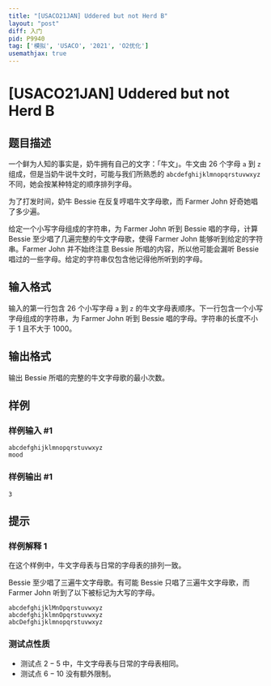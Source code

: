```yaml
---
title: "[USACO21JAN] Uddered but not Herd B"
layout: "post"
diff: 入门
pid: P9940
tag: ['模拟', 'USACO', '2021', 'O2优化']
usemathjax: true
---
```


# [USACO21JAN] Uddered but not Herd B
## 题目描述

一个鲜为人知的事实是，奶牛拥有自己的文字：「牛文」。牛文由 $26$ 个字母 `a` 到 `z` 组成，但是当奶牛说牛文时，可能与我们所熟悉的 `abcdefghijklmnopqrstuvwxyz` 不同，她会按某种特定的顺序排列字母。

为了打发时间，奶牛 Bessie 在反复哼唱牛文字母歌，而 Farmer John 好奇她唱了多少遍。

给定一个小写字母组成的字符串，为 Farmer John 听到 Bessie 唱的字母，计算 Bessie 至少唱了几遍完整的牛文字母歌，使得 Farmer John 能够听到给定的字符串。Farmer John 并不始终注意 Bessie 所唱的内容，所以他可能会漏听 Bessie 唱过的一些字母。给定的字符串仅包含他记得他所听到的字母。 
## 输入格式

输入的第一行包含 $26$ 个小写字母 `a` 到 `z` 的牛文字母表顺序。下一行包含一个小写字母组成的字符串，为 Farmer John 听到 Bessie 唱的字母。字符串的长度不小于 $1$ 且不大于 $1000$。
## 输出格式

输出 Bessie 所唱的完整的牛文字母歌的最小次数。 
## 样例

### 样例输入 #1
```
abcdefghijklmnopqrstuvwxyz
mood
```
### 样例输出 #1
```
3
```
## 提示

### 样例解释 1

在这个样例中，牛文字母表与日常的字母表的排列一致。

Bessie 至少唱了三遍牛文字母歌。有可能 Bessie 只唱了三遍牛文字母歌，而 Farmer John 听到了以下被标记为大写的字母。

`abcdefghijklMnOpqrstuvwxyz`  
`abcdefghijklmnOpqrstuvwxyz`  
`abcDefghijklmnopqrstuvwxyz`  

### 测试点性质

- 测试点 $2-5$ 中，牛文字母表与日常的字母表相同。
- 测试点 $6-10$ 没有额外限制。
